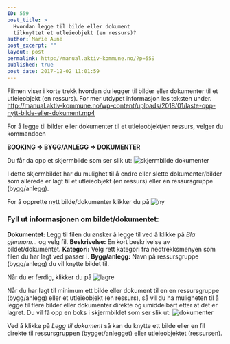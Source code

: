 ```yaml
---
ID: 559
post_title: >
  Hvordan legge til bilde eller dokument
  tilknyttet et utleieobjekt (en ressurs)?
author: Marie Aune
post_excerpt: ""
layout: post
permalink: http://manual.aktiv-kommune.no/?p=559
published: true
post_date: 2017-12-02 11:01:59
---
```

Filmen viser i korte trekk hvordan du legger til bilder eller dokumenter til et utleieobjekt (en ressurs). For mer utdypet informasjon les teksten under. 
http://manual.aktiv-kommune.no/wp-content/uploads/2018/01/laste-opp-nytt-bilde-eller-dokument.mp4

For å legge til bilder eller dokumenter til et utleieobjekt/en ressurs, velger du kommandoen

<strong>BOOKING => BYGG/ANLEGG => DOKUMENTER</strong>

Du får da opp  et skjermbilde som ser slik ut:
![skjermbilde dokumenter](http://manual.aktiv-kommune.no/wp-content/uploads/2017/12/Skjermbildenyttdokument.png)

I dette skjermbildet har du mulighet til å endre eller slette dokumenter/bilder som allerede er lagt til et utleieobjekt (en ressurs) eller en ressursgruppe (bygg/anlegg).

For å opprette nytt bilde/dokumenter klikker du på 
![ny](http://manual.aktiv-kommune.no/wp-content/uploads/2017/12/NY.png)

### Fyll ut informasjonen om bildet/dokumentet:
**Dokumentet:** Legg til filen du ønsker å legge til ved å klikke på *Bla gjennom...* og velg fil. 
**Beskrivelse:** En kort beskrivelse av bildet/dokumentet.
**Kategori:** Velg rett kategori fra nedtrekksmenyen som filen du har lagt ved passer i.
**Bygg/anlegg:** Navn på ressursgruppe (bygg/anlegg) du vil knytte bildet til. 

Når du er ferdig, klikker du på 
![lagre](http://manual.aktiv-kommune.no/wp-content/uploads/2017/12/lagre.png)

Når du har lagt til minimum ett bilde eller dokument til en en ressursgruppe (bygg/anlegg) eller et utleieobjekt (en ressurs), så vil du ha muligheten til å legge til flere bilder eller dokumenter direkte og umiddelbart etter at det er lagret. Du vil få opp en boks i skjermbildet som ser slik ut:
![dokumenter](http://manual.aktiv-kommune.no/wp-content/uploads/2017/12/dokument.png)

Ved å klikke på *Legg til dokument* så kan du knytte ett bilde eller en fil direkte til ressursgruppen (bygget/anlegget) eller utleieobjektet (ressursen).